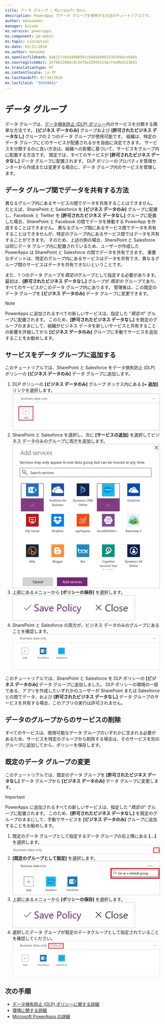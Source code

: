 ```yaml
---
title: データ グループ | Microsoft Docs
description: PowerApps でデータ グループを使用する方法のチュートリアルです。
author: manasmams
manager: kvivek
ms.service: powerapps
ms.component: pa-admin
ms.topic: conceptual
ms.date: 03/21/2018
ms.author: manasma
ms.openlocfilehash: 6a6217c0a344d0501c8a856b0632397044ceb465
ms.sourcegitcommit: 2e7b621066cdc3e7be329d5213ecfee0b4223641
ms.translationtype: HT
ms.contentlocale: ja-JP
ms.lasthandoff: 07/30/2018
ms.locfileid: "39349641"
---
```

# <a name="data-groups"></a>データ グループ
データ グループは、[データ損失防止 (DLP) ポリシー](prevent-data-loss.md)内のサービスを分類する簡単な方法です。 **[ビジネス データのみ]** グループおよび **[許可されたビジネス データなし]** グループの 2 つのデータ グループが使用可能です。 組織は、特定のデータ グループにどのサービスが配置されるかを自由に決定できます。 サービスを分類するのに良い方法は、組織への影響に基づいて、サービスをグループ内に配置する方法です。 既定では、すべてのサービスが **[許可されたビジネス データなし]** データ グループに配置されます。 DLP ポリシーのプロパティを管理センターから作成または変更する場合に、データ グループ内のサービスを管理します。

## <a name="how-data-is-shared-between-data-groups"></a>データ グループ間でデータを共有する方法
異なるグループ内にあるサービスの間でデータを共有することはできません。 たとえば、SharePoint と Salesforce を **[ビジネス データのみ]** グループに配置し、Facebook と Twitter を **[許可されたビジネス データなし]** グループに配置した場合、SharePoint と Facebook の間でデータを移動する PowerApp を作成することはできません。 異なるグループ間にあるサービス間でデータを共有することはできませんが、特定のグループ内にあるサービス間ではデータを共有することができます。 そのため、上述の例の場合、SherePoint と Salesforce は同じデータ グループ内に配置されているため、ユーザーが作成した PowerApps は SharePoint と Salesforce の間でデータを共有できます。 重要なポイントは、特定のグループ内にあるサービスはデータを共有でき、異なるグループ間のサービスはデータを共有できないということです。

また、1 つのデータ グループを*既定の*グループとして指定する必要があります。 最初は、**[許可されたビジネス データなし]** グループが *既定の* グループであり、すべてのサービスがこのデータ グループ内にあります。 管理者は、この既定のデータ グループを **[ビジネス データのみ]** データ グループに変更できます。 

> [!NOTE]
> PowerApps に追加されるすべての新しいサービスは、指定した "*既定の*" グループに配置されます。 このため、**[許可されたビジネス データなし]** を既定のグループのままにして、組織がビジネス データを新しいサービスと共有することの影響を評価してから **[ビジネス データのみ]** グループに手動でサービスを追加することをお勧めします。

## <a name="add-services-to-a-data-group"></a>サービスをデータ グループに追加する
このチュートリアルでは、SharePoint と Salesforce をデータ損失防止 (DLP) ポリシーの **[ビジネス データのみ]** データ グループに追加します。

1. DLP ポリシーの **[ビジネス データのみ]** グループ ボックス内にある **[+ 追加]** リンクを選択します。    
   ![イメージの追加](./media/introduction-to-data-groups/add-to-data-group-1.png)  
2. SharePoint と Salesforce を選択し、次に **[サービスの追加]** を選択してビジネス データのみのグループに両方を追加します。    
   ![[サービスの追加] のイメージ](./media/introduction-to-data-groups/add-to-data-group-2.png)  
3. 上部にあるメニューから **[ポリシーの保存]** を選択します。  
   ![[ポリシーの保存]](./media/introduction-to-data-groups/add-to-data-group-4.png)
4. SharePoint と Salesforce の両方が、ビジネス データのみのグループにあることを確認します。  
   ![更新されたビジネス データのみのグループ](./media/introduction-to-data-groups/add-to-data-group-3.png)   

このチュートリアルでは、SharePoint と Salesforce を DLP ポリシーの **[ビジネス データのみ]** データ グループに追加しました。 DLP ポリシーの環境の一部である、アプリを作成したいずれかのユーザーが SharePoint または Salesforce との間でデータ、および **[許可されたビジネス データなし]** データ グループのサービスを共有する場合、このアプリの実行は許可されません。

## <a name="remove-services-from-a-data-group"></a>データのグループからのサービスの削除
すべてのサービスは、使用可能なデータ グループのいずれかに含まれる必要があるため、サービスを特定のグループから削除する場合は、そのサービスを別のグループに追加してから、ポリシーを保存します。  

## <a name="change-the-default-data-group"></a>既定のデータ グループの変更
このチュートリアルでは、既定のデータ グループを **[許可されたビジネス データなし]** データ グループから **[ビジネス データのみ]** データ グループに変更します。  

> [!IMPORTANT]
> PowerApps に追加されるすべての新しいサービスは、指定した "*既定の*" グループに配置されます。 このため、**[許可されたビジネス データなし]** を既定のグループのままにして、手動でサービスを **[ビジネス データのみ]** グループに追加することをお勧めします。

1. 既定のデータ グループとして指定するデータ グループの右上隅にある **[...]** を選択します。    
   ![既定のグループの変更](./media/introduction-to-data-groups/default-data-group-0.png)  
2. **[既定のグループとして設定]** を選択します。  
   ![既定のグループの変更](./media/introduction-to-data-groups/default-data-group-1.png)   
3. 上部にあるメニューから **[ポリシーの保存]** を選択します。  
   ![既定のグループの変更](./media/introduction-to-data-groups/add-to-data-group-4.png)
4. 選択したデータ グループが既定のデータグループとして指定されていることを確認してください。  
   ![既定のグループの変更](./media/introduction-to-data-groups/default-data-group-2.png)   

## <a name="next-steps"></a>次の手順
* [データ損失防止 (DLP) ポリシーに関する詳細](prevent-data-loss.md)
* [環境に関する詳細](environments-overview.md)
* [Microsoft PowerApps の詳細](../maker/canvas-apps/getting-started.md)
